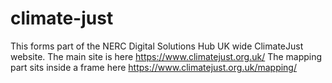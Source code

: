 # climate-just
This forms part of the NERC Digital Solutions Hub
UK wide ClimateJust website. The main site is here https://www.climatejust.org.uk/
The mapping part sits inside a frame here https://www.climatejust.org.uk/mapping/
